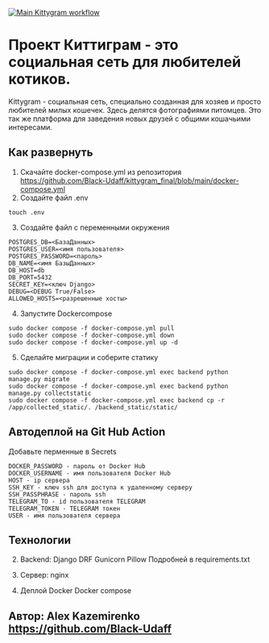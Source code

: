 [![Main Kittygram workflow](https://github.com/Black-Udaff/kittygram_final/actions/workflows/main.yml/badge.svg?branch=main)](https://github.com/Black-Udaff/kittygram_final/actions/workflows/main.yml)

# Проект Киттиграм - это социальная сеть для любителей котиков.
Kittygram - социальная сеть, специально созданная для хозяев и просто любителей милых кошечек. Здесь делятся фотографиями питомцев. Это так же платформа для заведения новых друзей с общими кошачьими интересами.

## Как развернуть
1. Скачайте docker-compose.yml из репозитория https://github.com/Black-Udaff/kittygram_final/blob/main/docker-compose.yml
2. Создайте файл .env
```
touch .env
```
3. Создайте файл с переменными окружения
```
POSTGRES_DB=<БазаДанных>
POSTGRES_USER=<имя пользователя>
POSTGRES_PASSWORD=<пароль>
DB_NAME=<имя БазыДанных>
DB_HOST=db
DB_PORT=5432
SECRET_KEY=<ключ Django>
DEBUG=<DEBUG True/False>
ALLOWED_HOSTS=<разрешенные хосты>
```

4. Запустите Dockercompose
```
sudo docker compose -f docker-compose.yml pull
sudo docker compose -f docker-compose.yml down
sudo docker compose -f docker-compose.yml up -d
```
5. Сделайте миграции и соберите статику
```
sudo docker compose -f docker-compose.yml exec backend python manage.py migrate
sudo docker compose -f docker-compose.yml exec backend python manage.py collectstatic
sudo docker compose -f docker-compose.yml exec backend cp -r /app/collected_static/. /backend_static/static/ 
```

## Автодеплой на Git Hub Action
Добавьте перменные в Secrets
```
DOCKER_PASSWORD - пароль от Docker Hub
DOCKER_USERNAME - имя пользователя Docker Hub
HOST - ip сервера
SSH_KEY - ключ ssh для доступа к удаленному серверу
SSH_PASSPHRASE - пароль ssh
TELEGRAM_TO - id пользователя TELEGRAM
TELEGRAM_TOKEN - TELEGRAM токен
USER - имя пользователя сервера
```

## Технологии

2. Backend:
Django
DRF
Gunicorn
Pillow
Подробней в requirements.txt

4. Сервер:
nginx

5. Деплой
Docker
Docker compose

## Автор: Alex Kazemirenko https://github.com/Black-Udaff
